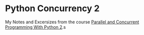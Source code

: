 # Python Concurrency 2

My Notes and Excersizes from the course [Parallel and Concurrent Programming With Python 2](https://www.linkedin.com/learning/parallel-and-concurrent-programming-with-python-2/).s